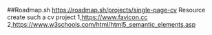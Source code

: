 ##Roadmap.sh
https://roadmap.sh/projects/single-page-cv
Resource create such a cv project 
1,https://www.favicon.cc
2,https://www.w3schools.com/html/html5_semantic_elements.asp
